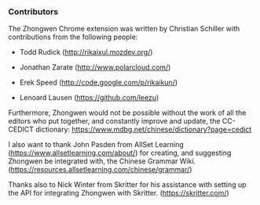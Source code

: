 ### Contributors

The Zhongwen Chrome extension was written by Christian Schiller with
contributions from the following people:

* Todd Rudick (http://rikaixul.mozdev.org/)

* Jonathan Zarate (http://www.polarcloud.com/)

* Erek Speed (http://code.google.com/p/rikaikun/)

* Lenoard Lausen (https://github.com/leezu)

Furthermore, Zhongwen would not be possible without the work of all the editors
who put together, and constantly improve and update, the
CC-CEDICT dictionary: https://www.mdbg.net/chinese/dictionary?page=cedict

I also want to thank John Pasden from AllSet Learning
(https://www.allsetlearning.com/about/) for creating, and suggesting
Zhongwen be integrated with, the Chinese Grammar Wiki.
(https://resources.allsetlearning.com/chinese/grammar/)

Thanks also to Nick Winter from Skritter for his assistance with
setting up the API for integrating Zhongwen with Skritter.
(https://skritter.com/)
